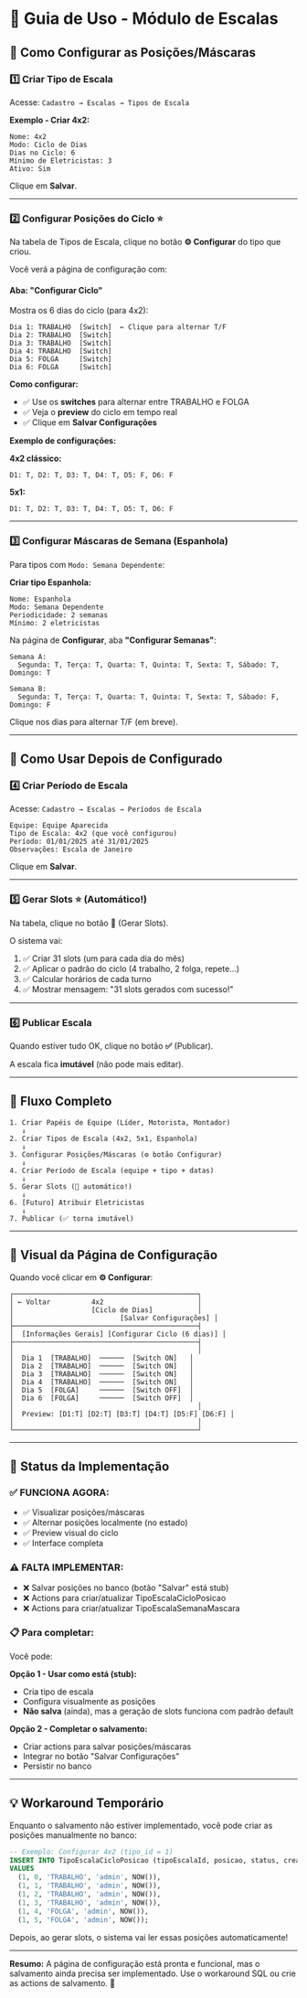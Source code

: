 # 📖 Guia de Uso - Módulo de Escalas

## 🎯 Como Configurar as Posições/Máscaras

### 1️⃣ **Criar Tipo de Escala**

Acesse: `Cadastro → Escalas → Tipos de Escala`

**Exemplo - Criar 4x2:**
```
Nome: 4x2
Modo: Ciclo de Dias
Dias no Ciclo: 6
Mínimo de Eletricistas: 3
Ativo: Sim
```

Clique em **Salvar**.

---

### 2️⃣ **Configurar Posições do Ciclo** ⭐

Na tabela de Tipos de Escala, clique no botão **⚙️ Configurar** do tipo que criou.

Você verá a página de configuração com:

#### **Aba: "Configurar Ciclo"**

Mostra os 6 dias do ciclo (para 4x2):

```
Dia 1: TRABALHO  [Switch]  ← Clique para alternar T/F
Dia 2: TRABALHO  [Switch]
Dia 3: TRABALHO  [Switch]
Dia 4: TRABALHO  [Switch]
Dia 5: FOLGA     [Switch]
Dia 6: FOLGA     [Switch]
```

**Como configurar:**
- ✅ Use os **switches** para alternar entre TRABALHO e FOLGA
- ✅ Veja o **preview** do ciclo em tempo real
- ✅ Clique em **Salvar Configurações**

**Exemplo de configurações:**

**4x2 clássico:**
```
D1: T, D2: T, D3: T, D4: T, D5: F, D6: F
```

**5x1:**
```
D1: T, D2: T, D3: T, D4: T, D5: T, D6: F
```

---

### 3️⃣ **Configurar Máscaras de Semana** (Espanhola)

Para tipos com `Modo: Semana Dependente`:

**Criar tipo Espanhola:**
```
Nome: Espanhola
Modo: Semana Dependente
Periodicidade: 2 semanas
Mínimo: 2 eletricistas
```

Na página de **Configurar**, aba **"Configurar Semanas"**:

```
Semana A:
  Segunda: T, Terça: T, Quarta: T, Quinta: T, Sexta: T, Sábado: T, Domingo: T

Semana B:
  Segunda: T, Terça: T, Quarta: T, Quinta: T, Sexta: T, Sábado: F, Domingo: F
```

Clique nos dias para alternar T/F (em breve).

---

## 🚀 Como Usar Depois de Configurado

### 4️⃣ **Criar Período de Escala**

Acesse: `Cadastro → Escalas → Períodos de Escala`

```
Equipe: Equipe Aparecida
Tipo de Escala: 4x2 (que você configurou)
Período: 01/01/2025 até 31/01/2025
Observações: Escala de Janeiro
```

Clique em **Salvar**.

---

### 5️⃣ **Gerar Slots** ⭐ (Automático!)

Na tabela, clique no botão **📅** (Gerar Slots).

O sistema vai:
1. ✅ Criar 31 slots (um para cada dia do mês)
2. ✅ Aplicar o padrão do ciclo (4 trabalho, 2 folga, repete...)
3. ✅ Calcular horários de cada turno
4. ✅ Mostrar mensagem: "31 slots gerados com sucesso!"

---

### 6️⃣ **Publicar Escala**

Quando estiver tudo OK, clique no botão **✅** (Publicar).

A escala fica **imutável** (não pode mais editar).

---

## 📍 Fluxo Completo

```
1. Criar Papéis de Equipe (Líder, Motorista, Montador)
   ↓
2. Criar Tipos de Escala (4x2, 5x1, Espanhola)
   ↓
3. Configurar Posições/Máscaras (⚙️ botão Configurar)
   ↓
4. Criar Período de Escala (equipe + tipo + datas)
   ↓
5. Gerar Slots (📅 automático!)
   ↓
6. [Futuro] Atribuir Eletricistas
   ↓
7. Publicar (✅ torna imutável)
```

---

## 🎨 Visual da Página de Configuração

Quando você clicar em **⚙️ Configurar**:

```
┌─────────────────────────────────────────────┐
│ ← Voltar          4x2                       │
│                   [Ciclo de Dias]           │
│                          [Salvar Configurações] │
├─────────────────────────────────────────────┤
│  [Informações Gerais] [Configurar Ciclo (6 dias)] │
├─────────────────────────────────────────────┤
│                                             │
│  Dia 1  [TRABALHO]  ──────  [Switch ON]   │
│  Dia 2  [TRABALHO]  ──────  [Switch ON]   │
│  Dia 3  [TRABALHO]  ──────  [Switch ON]   │
│  Dia 4  [TRABALHO]  ──────  [Switch ON]   │
│  Dia 5  [FOLGA]     ──────  [Switch OFF]  │
│  Dia 6  [FOLGA]     ──────  [Switch OFF]  │
│                                             │
│  Preview: [D1:T] [D2:T] [D3:T] [D4:T] [D5:F] [D6:F] │
│                                             │
└─────────────────────────────────────────────┘
```

---

## 🔧 Status da Implementação

### ✅ **FUNCIONA AGORA:**
- ✅ Visualizar posições/máscaras
- ✅ Alternar posições localmente (no estado)
- ✅ Preview visual do ciclo
- ✅ Interface completa

### ⚠️ **FALTA IMPLEMENTAR:**
- ❌ Salvar posições no banco (botão "Salvar" está stub)
- ❌ Actions para criar/atualizar TipoEscalaCicloPosicao
- ❌ Actions para criar/atualizar TipoEscalaSemanaMascara

### 📋 **Para completar:**

Você pode:

**Opção 1 - Usar como está (stub):**
- Cria tipo de escala
- Configura visualmente as posições
- **Não salva** (ainda), mas a geração de slots funciona com padrão default

**Opção 2 - Completar o salvamento:**
- Criar actions para salvar posições/máscaras
- Integrar no botão "Salvar Configurações"
- Persistir no banco

---

## 💡 Workaround Temporário

Enquanto o salvamento não estiver implementado, você pode criar as posições manualmente no banco:

```sql
-- Exemplo: Configurar 4x2 (tipo_id = 1)
INSERT INTO TipoEscalaCicloPosicao (tipoEscalaId, posicao, status, createdBy, createdAt)
VALUES
  (1, 0, 'TRABALHO', 'admin', NOW()),
  (1, 1, 'TRABALHO', 'admin', NOW()),
  (1, 2, 'TRABALHO', 'admin', NOW()),
  (1, 3, 'TRABALHO', 'admin', NOW()),
  (1, 4, 'FOLGA', 'admin', NOW()),
  (1, 5, 'FOLGA', 'admin', NOW());
```

Depois, ao gerar slots, o sistema vai ler essas posições automaticamente!

---

**Resumo:** A página de configuração está pronta e funcional, mas o salvamento ainda precisa ser implementado. Use o workaround SQL ou crie as actions de salvamento. 🚀

